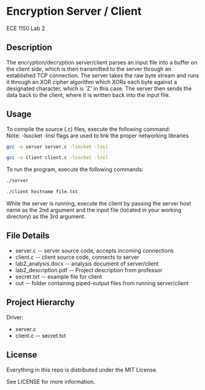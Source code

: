 # Encryption Server / Client

ECE 1150 Lab 2

## Description

The encryption/decryption server/client parses an input file into a buffer on the client side, which
is then transmitted to the server through an established TCP connection. The server takes the raw
byte stream and runs it through an XOR cipher algorithm which XORs each byte against a designated
character, which is 'Z' in this case. The server then sends the data back to the client, where
it is written back into the input file.

## Usage

To compile the source (.c) files, execute the following command:<br/>
Note: -lsocket -lnsl flags are used to link the proper networking libraries

```bash
gcc -o server server.c -lsocket -lnsl
```
```bash
gcc -o client client.c -lsocket -lnsl
```

To run the program, execute the following commands:

```bash
./server
```
```bash
./client hostname file.txt
```

While the server is running, execute the client by passing the server host name as the 2nd argument and the input 
file (located in your working directory) as the 3rd argument.

## File Details

* server.c -- server source code, accepts incoming connections
* client.c -- client source code, connects to server
* lab2_analysis.docx -- analysis document of server/client
* lab2_description.pdf -- Project description from professor
* secret.txt -- example file for client
* out -- folder containing piped-output files from running server/client

## Project Hierarchy

Driver:

* server.c 
* client.c -- secret.txt

## License

Everything in this repo is distributed under the MIT License.

See LICENSE for more information.
